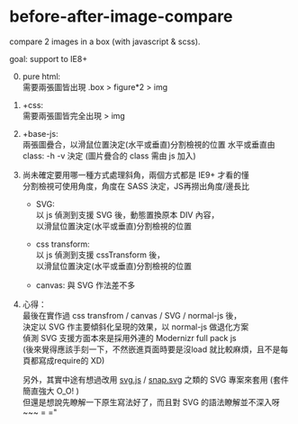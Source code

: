 before-after-image-compare
==========================

compare 2 images in a box (with javascript &amp; scss).

goal: support to IE8+

0. pure html:  
    需要兩張圖皆出現
    .box > figure*2 > img

1. +css:  
    需要兩張圖皆完全出現 > img

2. +base-js:  
    兩張圖疊合，以滑鼠位置決定(水平或垂直)分割檢視的位置
    水平或垂直由 class: -h -v 決定
    (圖片疊合的 class 需由 js 加入)

3. 尚未確定要用哪一種方式處理斜角，兩個方式都是 IE9+ 才看的懂  
    分割檢視可使用角度，角度在 SASS 決定，JS再撈出角度/邊長比
    + SVG:  
        以 js 偵測到支援 SVG 後，動態置換原本 DIV 內容，  
        以滑鼠位置決定(水平或垂直)分割檢視的位置

    + css transform:  
        以 js 偵測到支援 cssTransform 後，  
        以滑鼠位置決定(水平或垂直)分割檢視的位置

    + canvas:
        與 SVG 作法差不多

4. 心得：  
    最後在實作過 css transfrom / canvas / SVG / normal-js 後，  
    決定以 SVG 作主要傾斜化呈現的效果，以 normal-js 做退化方案  
    偵測 SVG 支援方面本來是採用外連的 Modernizr full pack js  
    (後來覺得應該手刻一下，不然嵌進頁面時要是沒load 就比較麻煩，且不是每頁都寫成require的 XD)

    另外，其實中途有想過改用 [svg.js](http://svgjs.com/) / [snap.svg](http://snapsvg.io/start/) 之類的 SVG 專案來套用 (套件簡直強大 O_O! )  
    但還是想說先瞭解一下原生寫法好了，而且對 SVG 的語法瞭解並不深入呀~~~ = ="
